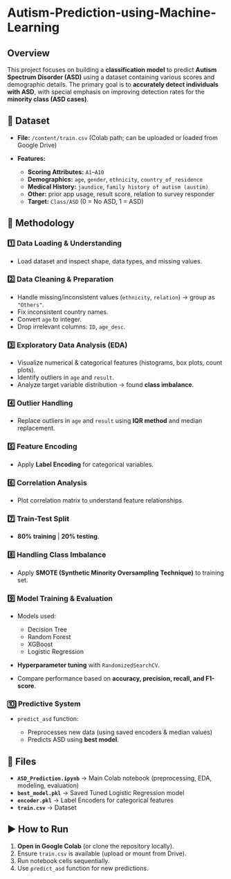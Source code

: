 # Autism-Prediction-using-Machine-Learning


##  Overview

This project focuses on building a **classification model** to predict **Autism Spectrum Disorder (ASD)** using a dataset containing various scores and demographic details.
The primary goal is to **accurately detect individuals with ASD**, with special emphasis on improving detection rates for the **minority class (ASD cases)**.


## 📂 Dataset

* **File:** `/content/train.csv` (Colab path; can be uploaded or loaded from Google Drive)
* **Features:**

  * **Scoring Attributes:** `A1`–`A10`
  * **Demographics:** `age`, `gender`, `ethnicity`, `country_of_residence`
  * **Medical History:** `jaundice`, `family history of autism (austim)`
  * **Other:** prior app usage, result score, relation to survey responder
  * **Target:** `Class/ASD` (0 = No ASD, 1 = ASD)


## 🔄 Methodology

### 1️⃣ Data Loading & Understanding

* Load dataset and inspect shape, data types, and missing values.

### 2️⃣ Data Cleaning & Preparation

* Handle missing/inconsistent values (`ethnicity`, `relation`) → group as `"Others"`.
* Fix inconsistent country names.
* Convert `age` to integer.
* Drop irrelevant columns: `ID`, `age_desc`.

### 3️⃣ Exploratory Data Analysis (EDA)

* Visualize numerical & categorical features (histograms, box plots, count plots).
* Identify outliers in `age` and `result`.
* Analyze target variable distribution → found **class imbalance**.

### 4️⃣ Outlier Handling

* Replace outliers in `age` and `result` using **IQR method** and median replacement.

### 5️⃣ Feature Encoding

* Apply **Label Encoding** for categorical variables.

### 6️⃣ Correlation Analysis

* Plot correlation matrix to understand feature relationships.

### 7️⃣ Train-Test Split

* **80% training** | **20% testing**.

### 8️⃣ Handling Class Imbalance

* Apply **SMOTE (Synthetic Minority Oversampling Technique)** to training set.

### 9️⃣ Model Training & Evaluation

* Models used:

  * Decision Tree
  * Random Forest
  * XGBoost
  * Logistic Regression
* **Hyperparameter tuning** with `RandomizedSearchCV`.
* Compare performance based on **accuracy, precision, recall, and F1-score**.

### 🔟 Predictive System

* `predict_asd` function:

  * Preprocesses new data (using saved encoders & median values)
  * Predicts ASD using **best model**.



## 📁 Files

* **`ASD_Prediction.ipynb`** → Main Colab notebook (preprocessing, EDA, modeling, evaluation)
* **`best_model.pkl`** → Saved Tuned Logistic Regression model
* **`encoder.pkl`** → Label Encoders for categorical features
* **`train.csv`** → Dataset


## ▶ How to Run

1. **Open in Google Colab** (or clone the repository locally).
2. Ensure `train.csv` is available (upload or mount from Drive).
3. Run notebook cells sequentially.
4. Use `predict_asd` function for new predictions.

